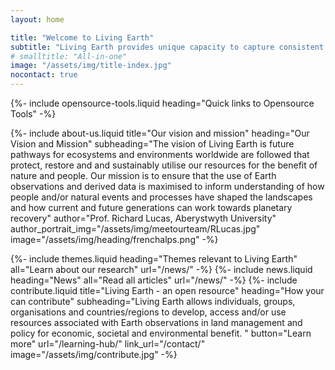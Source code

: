 ```yaml
---
layout: home

title: "Welcome to Living Earth"
subtitle: "Living Earth provides unique capacity to capture consistent and scalable information on the states and dynamics of past and present landscapes that can inform planning for the future. ​"
# smalltitle: "All-in-one"
image: "/assets/img/title-index.jpg"
nocontact: true
---
```


{%-
include opensource-tools.liquid
heading="Quick links to Opensource Tools"
-%}

{%-
include about-us.liquid
title="Our vision and mission"
heading="Our Vision and Mission"
subheading="The vision of Living Earth is future pathways for ecosystems and environments worldwide are followed that protect, restore and and sustainably utilise our resources for the benefit of nature and people.   Our mission is to ensure that the use of Earth observations and derived data is maximised to inform understanding of how people and/or natural events and processes have shaped the landscapes and how current and future generations can work towards planetary recovery"
author="Prof. Richard Lucas, Aberystwyth University"
author_portrait_img="/assets/img/meetourteam/RLucas.jpg"
image="/assets/img/heading/frenchalps.png"
-%}

{%-
include themes.liquid
heading="Themes relevant to Living Earth"
all="Learn about our research"
url="/news/"
-%}
{%-
include news.liquid
heading="News"
all="Read all articles"
url="/news/"
-%}
{%-
include contribute.liquid
title="Living Earth - an open resource"
heading="How your can contribute"
subheading="Living Earth allows individuals, groups, organisations and countries/regions to develop, access and/or use resources associated with Earth observations in land management and policy for economic, societal and environmental benefit. "
button="Learn more" url="/learning-hub/"
link_url="/contact/"
image="/assets/img/contribute.jpg"
-%}
